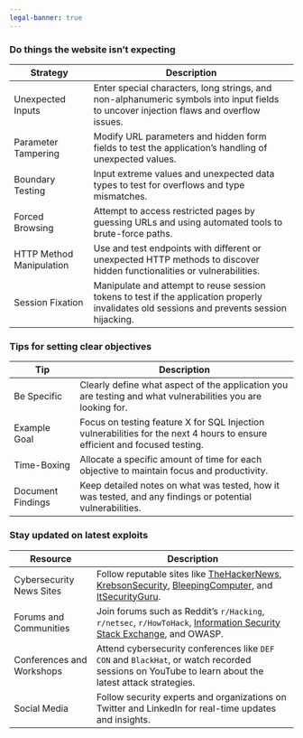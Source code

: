 ```yaml
---
legal-banner: true
---
```


### **Do things the website isn’t expecting**

| Strategy | Description |
| --- | --- |
| Unexpected Inputs | Enter special characters, long strings, and non-alphanumeric symbols into input fields to uncover injection flaws and overflow issues. |
| Parameter Tampering | Modify URL parameters and hidden form fields to test the application’s handling of unexpected values. |
| Boundary Testing | Input extreme values and unexpected data types to test for overflows and type mismatches. |
| Forced Browsing | Attempt to access restricted pages by guessing URLs and using automated tools to brute-force paths. |
| HTTP Method Manipulation | Use and test endpoints with different or unexpected HTTP methods to discover hidden functionalities or vulnerabilities. |
| Session Fixation | Manipulate and attempt to reuse session tokens to test if the application properly invalidates old sessions and prevents session hijacking. |


### **Tips for setting clear objectives**

| Tip | Description |
| --- | --- |
| Be Specific | Clearly define what aspect of the application you are testing and what vulnerabilities you are looking for. |
| Example Goal | Focus on testing feature X for SQL Injection vulnerabilities for the next 4 hours to ensure efficient and focused testing. |
| Time-Boxing | Allocate a specific amount of time for each objective to maintain focus and productivity. |
| Document Findings | Keep detailed notes on what was tested, how it was tested, and any findings or potential vulnerabilities. |

### **Stay updated on latest exploits**

| Resource | Description |
| --- | --- |
| Cybersecurity News Sites | Follow reputable sites like [TheHackerNews](https://thehackernews.com/), [KrebsonSecurity](https://krebsonsecurity.com/), [BleepingComputer](https://www.bleepingcomputer.com/), and [ItSecurityGuru](https://www.itsecurityguru.org/). |
| Forums and Communities | Join forums such as Reddit’s `r/Hacking`, `r/netsec`, `r/HowToHack`, [Information Security Stack Exchange](https://security.stackexchange.com/), and OWASP. |
| Conferences and Workshops | Attend cybersecurity conferences like `DEF CON` and `BlackHat`, or watch recorded sessions on YouTube to learn about the latest attack strategies. |
| Social Media | Follow security experts and organizations on Twitter and LinkedIn for real-time updates and insights. |